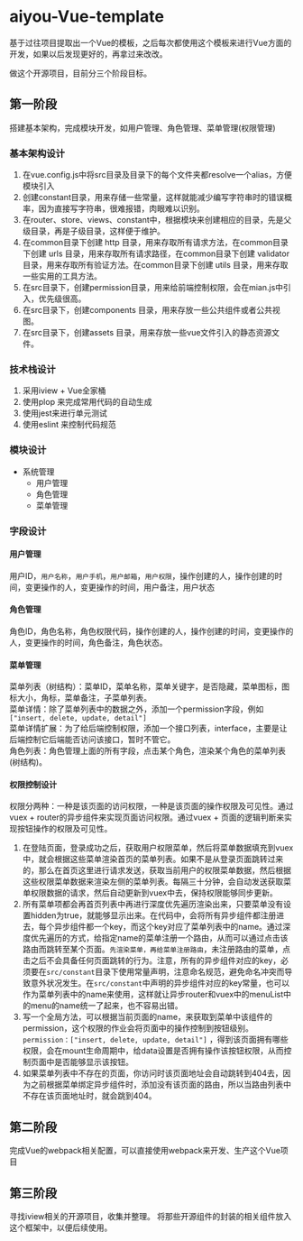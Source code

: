 # aiyou-Vue-template
基于过往项目提取出一个Vue的模板，之后每次都使用这个模板来进行Vue方面的开发，如果以后发现更好的，再拿过来改改。

做这个开源项目，目前分三个阶段目标。

## 第一阶段

搭建基本架构，完成模块开发，如用户管理、角色管理、菜单管理(权限管理)

### 基本架构设计

1. 在vue.config.js中将src目录及目录下的每个文件夹都resolve一个alias，方便模块引入
2. 创建constant目录，用来存储一些常量，这样就能减少编写字符串时的错误概率，因为直接写字符串，很难报错，肉眼难以识别。
3. 在router、store、views、constant中，根据模块来创建相应的目录，先是父级目录，再是子级目录，这样便于维护。
4. 在common目录下创建 http 目录，用来存取所有请求方法，在common目录下创建 urls 目录，用来存取所有请求路径，在common目录下创建 validator 目录，用来存取所有验证方法。在common目录下创建 utils 目录，用来存取一些实用的工具方法。
5. 在src目录下，创建permission目录，用来给前端控制权限，会在mian.js中引入，优先级很高。
6. 在src目录下，创建components 目录，用来存放一些公共组件或者公共视图。
7. 在src目录下，创建assets 目录，用来存放一些vue文件引入的静态资源文件。

### 技术栈设计

1. 采用iview + Vue全家桶
2. 使用plop 来完成常用代码的自动生成
3. 使用jest来进行单元测试
4. 使用eslint 来控制代码规范

### 模块设计

- 系统管理
  - 用户管理
  - 角色管理
  - 菜单管理

### 字段设计
 
#### 用户管理

用户ID，`用户名称`，`用户手机`，`用户邮箱`，`用户权限`，操作创建的人，操作创建的时间，变更操作的人，变更操作的时间，用户备注，用户状态

#### 角色管理

角色ID，角色名称，角色权限代码，操作创建的人，操作创建的时间，变更操作的人，变更操作的时间，角色备注，角色状态。

#### 菜单管理

菜单列表（树结构）：菜单ID，菜单名称，菜单关键字，是否隐藏，菜单图标，图标大小，角标，菜单备注，子菜单列表。  
菜单详情：除了菜单列表中的数据之外，添加一个permission字段，例如`["insert, delete, update, detail"]`  
菜单详情扩展：为了给后端控制权限，添加一个接口列表，interface，主要是让后端控制它后端能否访问该接口，暂时不管它。  
角色列表：角色管理上面的所有字段，点击某个角色，渲染某个角色的菜单列表(树结构)。  

#### 权限控制设计

权限分两种：一种是该页面的访问权限，一种是该页面的操作权限及可见性。通过vuex + router的异步组件来实现页面访问权限。通过vuex + 页面的逻辑判断来实现按钮操作的权限及可见性。

1. 在登陆页面，登录成功之后，获取用户权限菜单，然后将菜单数据填充到vuex中，就会根据这些菜单渲染首页的菜单列表。如果不是从登录页面跳转过来的，那么在首页这里进行请求发送，获取当前用户的权限菜单数据，然后根据这些权限菜单数据来渲染左侧的菜单列表。每隔三十分钟，会自动发送获取菜单权限数据的请求，然后自动更新到vuex中去，保持权限能够同步更新。
2. 所有菜单项都会再首页列表中再进行深度优先遍历渲染出来，只要菜单没有设置hidden为true，就能够显示出来。在代码中，会将所有异步组件都注册进去，每个异步组件都一个key，而这个key对应了菜单列表中的name。通过深度优先遍历的方式，给指定name的菜单注册一个路由，从而可以通过点击该路由而跳转至某个页面。`先渲染菜单，再给菜单注册路由`，未注册路由的菜单，点击之后不会具备任何页面跳转的行为。注意，所有的异步组件对应的key，必须要在`src/constant`目录下使用常量声明，注意命名规范，避免命名冲突而导致意外状况发生。在`src/constant`中声明的异步组件对应的key常量，也可以作为菜单列表中的name来使用，这样就让异步router和vuex中的menuList中的menu的name统一了起来，也不容易出错。
3. 写一个全局方法，可以根据当前页面的name，来获取到菜单中该组件的permission，这个权限的作业会将页面中的操作控制到按钮级别。`permission：["insert, delete, update, detail"]` ，得到该页面拥有哪些权限，会在mount生命周期中，给data设置是否拥有操作该按钮权限，从而控制页面中是否能够显示该按钮。
4. 如果菜单列表中不存在的页面，你访问时该页面地址会自动跳转到404去，因为之前根据菜单绑定异步组件时，添加没有该页面的路由，所以当路由列表中不存在该页面地址时，就会跳到404。


## 第二阶段

完成Vue的webpack相关配置，可以直接使用webpack来开发、生产这个Vue项目

## 第三阶段

寻找iview相关的开源项目，收集并整理。
将那些开源组件的封装的相关组件放入这个框架中，以便后续使用。

